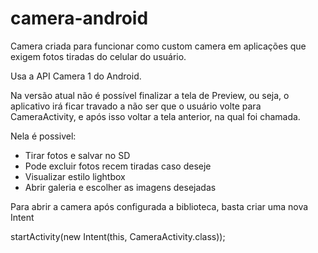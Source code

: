 # camera-android

Camera criada para funcionar como custom camera em aplicações que exigem fotos tiradas do celular do usuário.

Usa a API Camera 1 do Android.

Na versão atual não é possível finalizar a tela de Preview, ou seja, o aplicativo irá ficar travado a não ser que o usuário
volte para CameraActivity, e após isso voltar a tela anterior, na qual foi chamada. 

Nela é possivel: 
  - Tirar fotos e salvar no SD
  - Pode excluir fotos recem tiradas caso deseje
  - Visualizar estilo lightbox
  - Abrir galeria e escolher as imagens desejadas
  
Para abrir a camera após configurada a biblioteca, basta criar uma nova Intent 

startActivity(new Intent(this, CameraActivity.class));
